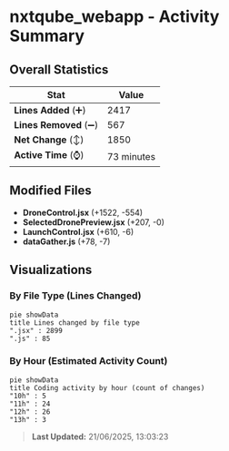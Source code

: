 # nxtqube_webapp - Activity Summary 

## Overall Statistics

| Stat                   | Value                                                             |
| ---------------------- | ----------------------------------------------------------------- |
| **Lines Added** (➕)   | 2417                                          |
| **Lines Removed** (➖) | 567                                        |
| **Net Change** (↕)    | 1850                |
| **Active Time** (⌚)   | 73 minutes |


## Modified Files
- **DroneControl.jsx** (+1522, -554)
- **SelectedDronePreview.jsx** (+207, -0)
- **LaunchControl.jsx** (+610, -6)
- **dataGather.js** (+78, -7)

## Visualizations

### By File Type (Lines Changed)

```mermaid
pie showData
title Lines changed by file type
".jsx" : 2899
".js" : 85
```

### By Hour (Estimated Activity Count)

```mermaid
pie showData
title Coding activity by hour (count of changes)
"10h" : 5
"11h" : 24
"12h" : 26
"13h" : 3
```


> **Last Updated:** 21/06/2025, 13:03:23